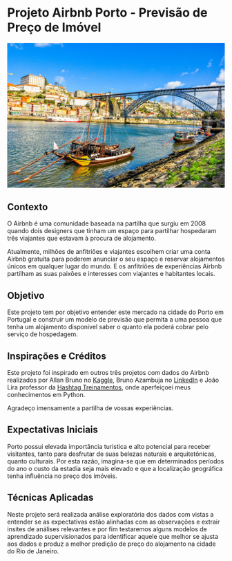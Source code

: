 # Projeto Airbnb Porto - Previsão de Preço de Imóvel

![imagem](DSC_0460.jpg)

## Contexto
O Airbnb é uma comunidade baseada na partilha que surgiu em 2008 quando dois designers que tinham um espaço para partilhar hospedaram três viajantes que estavam à procura de alojamento. 

Atualmente, milhões de anfitriões e viajantes escolhem criar uma conta Airbnb gratuita para poderem anunciar o seu espaço e reservar alojamentos únicos em qualquer lugar do mundo. E os anfitriões de experiências Airbnb partilham as suas paixões e interesses com viajantes e habitantes locais.

## Objetivo

Este projeto tem por objetivo entender este mercado na cidade do Porto em Portugal e construir um modelo de previsão que permita a uma pessoa que tenha um alojamento disponivel saber o quanto ela poderá cobrar pelo serviço de hospedagem.

## Inspirações e Créditos

Este projeto foi inspirado em outros três projetos com dados do Airbnb realizados por Allan Bruno no [Kaggle](https://www.kaggle.com/code/allanbruno/helping-regular-people-price-listings-on-airbnb/data), Bruno Azambuja no [LinkedIn](https://www.linkedin.com/pulse/airbnb-em-roma-uma-demonstra%C3%A7%C3%A3o-dos-dados-abertos-bruno-azambuja/) e João Lira professor da [Hashtag Treinamentos](https://www.hashtagtreinamentos.com/), onde aperfeiçoei meus conhecimentos em Python.

Agradeço imensamente a partilha de vossas experiências.

## Expectativas Iniciais

Porto possui elevada importância turistica e alto potencial para receber visitantes, tanto para desfrutar de suas belezas naturais e arquitetônicas, quanto culturais. Por esta razão, imagina-se que em determinados períodos do ano o custo da estadia seja mais elevado e que a localização geográfica tenha influência no preço dos imóveis.


## Técnicas Aplicadas

Neste projeto será realizada análise exploratória dos dados com vistas a entender se as expectativas estão alinhadas com as observações e extrair insites de análises relevantes e por fim testaremos alguns modelos de aprendizado supervisionados para identificar aquele que melhor se ajusta aos dados e produz a melhor predição de preço do alojamento na cidade do Rio de Janeiro.




